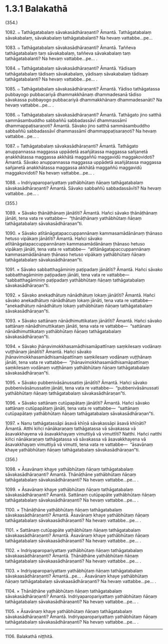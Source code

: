 # 1.3.1 Balakathā

(354.)

1082\. ๐ Tathāgatabalaṃ sāvakasādhāraṇanti? Āmantā. Tathāgatabalaṃ sāvakabalaṃ, sāvakabalaṃ tathāgatabalanti? Na hevaṃ vattabbe…pe…

1083\. ๐ Tathāgatabalaṃ sāvakasādhāraṇanti? Āmantā. Taññeva tathāgatabalaṃ taṃ sāvakabalaṃ, taññeva sāvakabalaṃ taṃ tathāgatabalanti? Na hevaṃ vattabbe…pe… .

1084\. ๐ Tathāgatabalaṃ sāvakasādhāraṇanti? Āmantā. Yādisaṃ tathāgatabalaṃ tādisaṃ sāvakabalaṃ, yādisaṃ sāvakabalaṃ tādisaṃ tathāgatabalanti? Na hevaṃ vattabbe…pe… .

1085\. ๐ Tathāgatabalaṃ sāvakasādhāraṇanti? Āmantā. Yādiso tathāgatassa pubbayogo pubbacariyā dhammakkhānaṃ dhammadesanā tādiso sāvakassa pubbayogo pubbacariyā dhammakkhānaṃ dhammadesanāti? Na hevaṃ vattabbe…pe… .

1086\. ๐ Tathāgatabalaṃ sāvakasādhāraṇanti? Āmantā. Tathāgato jino satthā sammāsambuddho sabbaññū sabbadassāvī dhammassāmī dhammappaṭisaraṇoti? Āmantā. Sāvako jino satthā sammāsambuddho sabbaññū sabbadassāvī dhammassāmī dhammappaṭisaraṇoti? Na hevaṃ vattabbe…pe… .

1087\. ๐ Tathāgatabalaṃ sāvakasādhāraṇanti? Āmantā. Tathāgato anuppannassa maggassa uppādetā asañjātassa maggassa sañjanetā anakkhātassa maggassa akkhātā maggaññū maggavidū maggakovidoti? Āmantā. Sāvako anuppannassa maggassa uppādetā asañjātassa maggassa sañjanetā anakkhātassa maggassa akkhātā maggaññū maggavidū maggakovidoti? Na hevaṃ vattabbe…pe… .

1088\. ๐ Indriyaparopariyattaṃ yathābhūtaṃ ñāṇaṃ tathāgatabalaṃ sāvakasādhāraṇanti? Āmantā. Sāvako sabbaññū sabbadassāvīti? Na hevaṃ vattabbe…pe… .

(355.)

1089\. × Sāvako ṭhānāṭhānaṃ jānātīti? Āmantā. Hañci sāvako ṭhānāṭhānaṃ jānāti, tena vata re vattabbe—  “ṭhānāṭhānaṃ yathābhūtaṃ ñāṇaṃ tathāgatabalaṃ sāvakasādhāraṇan”ti.

1090\. × Sāvako atītānāgatapaccuppannānaṃ kammasamādānānaṃ ṭhānaso hetuso vipākaṃ jānātīti? Āmantā. Hañci sāvako atītānāgatapaccuppannānaṃ kammasamādānānaṃ ṭhānaso hetuso vipākaṃ jānāti, tena vata re vattabbe—  “atītānāgatapaccuppannānaṃ kammasamādānānaṃ ṭhānaso hetuso vipākaṃ yathābhūtaṃ ñāṇaṃ tathāgatabalaṃ sāvakasādhāraṇan”ti.

1091\. × Sāvako sabbatthagāminiṃ paṭipadaṃ jānātīti? Āmantā. Hañci sāvako sabbatthagāminiṃ paṭipadaṃ jānāti, tena vata re vattabbe—  “sabbatthagāminiṃ paṭipadaṃ yathābhūtaṃ ñāṇaṃ tathāgatabalaṃ sāvakasādhāraṇan”ti.

1092\. × Sāvako anekadhātuṃ nānādhātuṃ lokaṃ jānātīti? Āmantā. Hañci sāvako anekadhātuṃ nānādhātuṃ lokaṃ jānāti, tena vata re vattabbe—  “anekadhātuṃ nānādhātuṃ lokaṃ yathābhūtaṃ ñāṇaṃ tathāgatabalaṃ sāvakasādhāraṇan”ti.

1093\. × Sāvako sattānaṃ nānādhimuttikataṃ jānātīti? Āmantā. Hañci sāvako sattānaṃ nānādhimuttikataṃ jānāti, tena vata re vattabbe—  “sattānaṃ nānādhimuttikataṃ yathābhūtaṃ ñāṇaṃ tathāgatabalaṃ sāvakasādhāraṇan”ti.

1094\. × Sāvako jhānavimokkhasamādhisamāpattīnaṃ saṃkilesaṃ vodānaṃ vuṭṭhānaṃ jānātīti? Āmantā. Hañci sāvako jhānavimokkhasamādhisamāpattīnaṃ saṃkilesaṃ vodānaṃ vuṭṭhānaṃ jānāti, tena vata re vattabbe—  “jhānavimokkhasamādhisamāpattīnaṃ saṃkilesaṃ vodānaṃ vuṭṭhānaṃ yathābhūtaṃ ñāṇaṃ tathāgatabalaṃ sāvakasādhāraṇan”ti.

1095\. × Sāvako pubbenivāsānussatiṃ jānātīti? Āmantā. Hañci sāvako pubbenivāsānussatiṃ jānāti, tena vata re vattabbe—  “pubbenivāsānussati yathābhūtaṃ ñāṇaṃ tathāgatabalaṃ sāvakasādhāraṇan”ti.

1096\. × Sāvako sattānaṃ cutūpapātaṃ jānātīti? Āmantā. Hañci sāvako sattānaṃ cutūpapātaṃ jānāti, tena vata re vattabbe—  “sattānaṃ cutūpapātaṃ yathābhūtaṃ ñāṇaṃ tathāgatabalaṃ sāvakasādhāraṇan”ti.

1097\. × Nanu tathāgatassāpi āsavā khīṇā sāvakassāpi āsavā khīṇāti? Āmantā. Atthi kiñci nānākaraṇaṃ tathāgatassa vā sāvakassa vā āsavakkhayena vā āsavakkhayaṃ vimuttiyā vā vimuttīti? Natthi. Hañci natthi kiñci nānākaraṇaṃ tathāgatassa vā sāvakassa vā āsavakkhayena vā āsavakkhayaṃ vimuttiyā vā vimutti, tena vata re vattabbe—  “āsavānaṃ khaye yathābhūtaṃ ñāṇaṃ tathāgatabalaṃ sāvakasādhāraṇan”ti.

(356.)

1098\. × Āsavānaṃ khaye yathābhūtaṃ ñāṇaṃ tathāgatabalaṃ sāvakasādhāraṇanti? Āmantā. Ṭhānāṭhāne yathābhūtaṃ ñāṇaṃ tathāgatabalaṃ sāvakasādhāraṇanti? Na hevaṃ vattabbe…pe… .

1099\. × Āsavānaṃ khaye yathābhūtaṃ ñāṇaṃ tathāgatabalaṃ sāvakasādhāraṇanti? Āmantā. Sattānaṃ cutūpapāte yathābhūtaṃ ñāṇaṃ tathāgatabalaṃ sāvakasādhāraṇanti? Na hevaṃ vattabbe…pe… .

1100\. × Ṭhānāṭhāne yathābhūtaṃ ñāṇaṃ tathāgatabalaṃ sāvakaasādhāraṇanti? Āmantā. Āsavānaṃ khaye yathābhūtaṃ ñāṇaṃ tathāgatabalaṃ sāvakaasādhāraṇanti? Na hevaṃ vattabbe…pe… .

1101\. × Sattānaṃ cutūpapāte yathābhūtaṃ ñāṇaṃ tathāgatabalaṃ sāvakaasādhāraṇanti? Āmantā. Āsavānaṃ khaye yathābhūtaṃ ñāṇaṃ tathāgatabalaṃ sāvakaasādhāraṇanti? Na hevaṃ vattabbe…pe… .

1102\. × Indriyaparopariyattaṃ yathābhūtaṃ ñāṇaṃ tathāgatabalaṃ sāvakaasādhāraṇanti? Āmantā. Ṭhānāṭhāne yathābhūtaṃ ñāṇaṃ tathāgatabalaṃ sāvakaasādhāraṇanti? Na hevaṃ vattabbe…pe… .

1103\. × Indriyaparopariyattaṃ yathābhūtaṃ ñāṇaṃ tathāgatabalaṃ sāvakaasādhāraṇanti? Āmantā…pe… . Āsavānaṃ khaye yathābhūtaṃ ñāṇaṃ tathāgatabalaṃ sāvakaasādhāraṇanti? Na hevaṃ vattabbe…pe… .

1104\. × Ṭhānāṭhāne yathābhūtaṃ ñāṇaṃ tathāgatabalaṃ sāvakasādhāraṇanti? Āmantā. Indriyaparopariyattaṃ yathābhūtaṃ ñāṇaṃ tathāgatabalaṃ sāvakasādhāraṇanti? Na hevaṃ vattabbe…pe… .

1105\. × Āsavānaṃ khaye yathābhūtaṃ ñāṇaṃ tathāgatabalaṃ sāvakasādhāraṇanti? Āmantā. Indriyaparopariyattaṃ yathābhūtaṃ ñāṇaṃ tathāgatabalaṃ sāvakasādhāraṇanti? Na hevaṃ vattabbe…pe… .

---

1106\. Balakathā niṭṭhitā.
